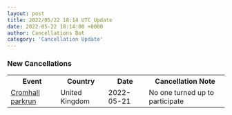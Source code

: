 ```yaml
---
layout: post
title: 2022/05/22 18:14 UTC Update
date: 2022-05-22 18:14:00 +0000
author: Cancellations Bot
category: 'Cancellation Update'
---
```


<h3>New Cancellations</h3>
<div class='hscrollable'>
<table style='width: 100%'>
    <tr>
        <th>Event</th>
        <th>Country</th>
        <th>Date</th>
        <th>Cancellation Note</th>
    </tr>
    <tr>
        <td><a href="">Cromhall parkrun</a></td>
        <td>United Kingdom</td>
        <td>2022-05-21</td>
        <td>No one turned up to participate</td>
    </tr>
</table>
</div>
